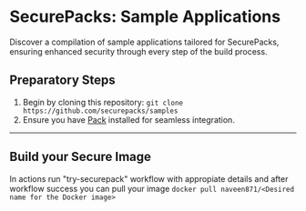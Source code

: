 # SecurePacks: Sample Applications

Discover a compilation of sample applications tailored for SecurePacks, ensuring enhanced security through every step of the build process.

## Preparatory Steps

1. Begin by cloning this repository: `git clone https://github.com/securepacks/samples`
1. Ensure you have [Pack](https://buildpacks.io/docs/install-pack/) installed for seamless integration.

---------------------------------------------------------------------------------------------------------------------------------------------------------------------------------------------
## Build your Secure Image

In actions run "try-securepack" workflow with appropiate details and after workflow success you can pull your image 
```docker pull naveen871/<Desired name for the Docker image> ```
